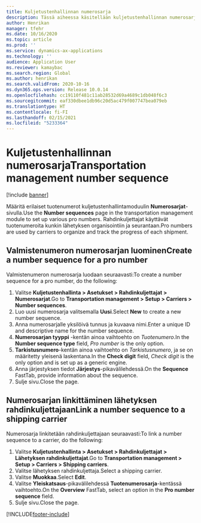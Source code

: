 ```yaml
---
title: Kuljetustenhallinnan numerosarja
description: Tässä aiheessa käsitellään kuljetustenhallinnan numerosarjojen määrittämistä.
author: Henrikan
manager: tfehr
ms.date: 10/16/2020
ms.topic: article
ms.prod: ''
ms.service: dynamics-ax-applications
ms.technology: ''
audience: Application User
ms.reviewer: kamaybac
ms.search.region: Global
ms.author: henrikan
ms.search.validFrom: 2020-10-16
ms.dyn365.ops.version: Release 10.0.14
ms.openlocfilehash: cc19110f481c11ab28532d69a4689c1db048f6c3
ms.sourcegitcommit: eaf330dbee1db96c20d5ac479f007747bea079eb
ms.translationtype: HT
ms.contentlocale: fi-FI
ms.lasthandoff: 02/15/2021
ms.locfileid: "5233364"
---
```

# <a name="transportation-management-number-sequence"></a><span data-ttu-id="a86a5-103">Kuljetustenhallinnan numerosarja</span><span class="sxs-lookup"><span data-stu-id="a86a5-103">Transportation management number sequence</span></span>

[!include [banner](../includes/banner.md)]

<span data-ttu-id="a86a5-104">Määritä erilaiset tuotenumerot kuljetustenhallintamoduulin **Numerosarjat**-sivulla.</span><span class="sxs-lookup"><span data-stu-id="a86a5-104">Use the **Number sequences** page in the transportation management module to set up various pro numbers.</span></span> <span data-ttu-id="a86a5-105">Rahdinkuljettajat käyttävät tuotenumeroita kunkin lähetyksen organisointiin ja seurantaan.</span><span class="sxs-lookup"><span data-stu-id="a86a5-105">Pro numbers are used by carriers to organize and track the progress of each shipment.</span></span>

## <a name="create-a-number-sequence-for-a-pro-number"></a><span data-ttu-id="a86a5-106">Valmistenumeron numerosarjan luominen</span><span class="sxs-lookup"><span data-stu-id="a86a5-106">Create a number sequence for a pro number</span></span>

<span data-ttu-id="a86a5-107">Valmistenumeron numerosarja luodaan seuraavasti:</span><span class="sxs-lookup"><span data-stu-id="a86a5-107">To create a number sequence for a pro number, do the following:</span></span>

1. <span data-ttu-id="a86a5-108">Valitse **Kuljetustenhallinta \> Asetukset \> Rahdinkuljettajat \> Numerosarjat**.</span><span class="sxs-lookup"><span data-stu-id="a86a5-108">Go to **Transportation management \> Setup \> Carriers \> Number sequences**.</span></span>
1. <span data-ttu-id="a86a5-109">Luo uusi numerosarja valitsemalla **Uusi**.</span><span class="sxs-lookup"><span data-stu-id="a86a5-109">Select **New** to create a new number sequence.</span></span>
1. <span data-ttu-id="a86a5-110">Anna numerosarjalle yksilöivä tunnus ja kuvaava nimi.</span><span class="sxs-lookup"><span data-stu-id="a86a5-110">Enter a unique ID and descriptive name for the number sequence.</span></span>
1. <span data-ttu-id="a86a5-111">**Numerosarjan tyyppi** -kentän ainoa vaihtoehto on *Tuotenumero*.</span><span class="sxs-lookup"><span data-stu-id="a86a5-111">In the **Number sequence type** field, *Pro number* is the only option.</span></span>
1. <span data-ttu-id="a86a5-112">**Tarkistusnumero**-kentän ainoa vaihtoehto on *Tarkistusnumero*, ja se on määritetty yleisenä laskentana.</span><span class="sxs-lookup"><span data-stu-id="a86a5-112">In the **Check digit** field, *Check digit* is the only option and is set up as a generic engine.</span></span>
1. <span data-ttu-id="a86a5-113">Anna järjestyksen tiedot **Järjestys**-pikavälilehdessä.</span><span class="sxs-lookup"><span data-stu-id="a86a5-113">On the **Sequence** FastTab, provide information about the sequence.</span></span>
1. <span data-ttu-id="a86a5-114">Sulje sivu.</span><span class="sxs-lookup"><span data-stu-id="a86a5-114">Close the page.</span></span>

## <a name="link-a-number-sequence-to-a-shipping-carrier"></a><span data-ttu-id="a86a5-115">Numerosarjan linkittäminen lähetyksen rahdinkuljettajaan</span><span class="sxs-lookup"><span data-stu-id="a86a5-115">Link a number sequence to a shipping carrier</span></span>

<span data-ttu-id="a86a5-116">Numerosarja linkitetään rahdinkuljettajaan seuraavasti:</span><span class="sxs-lookup"><span data-stu-id="a86a5-116">To link a number sequence to a carrier, do the following:</span></span>

1. <span data-ttu-id="a86a5-117">Valitse **Kuljetustenhallinta \> Asetukset \> Rahdinkuljettajat \> Lähetyksen rahdinkuljettajat**.</span><span class="sxs-lookup"><span data-stu-id="a86a5-117">Go to **Transportation management \> Setup \> Carriers \> Shipping carriers**.</span></span>
1. <span data-ttu-id="a86a5-118">Valitse lähetyksen rahdinkuljettaja.</span><span class="sxs-lookup"><span data-stu-id="a86a5-118">Select a shipping carrier.</span></span>
1. <span data-ttu-id="a86a5-119">Valitse **Muokkaa**.</span><span class="sxs-lookup"><span data-stu-id="a86a5-119">Select **Edit**.</span></span>
1. <span data-ttu-id="a86a5-120">Valitse **Yleiskatsaus**-pikavälilehdessä **Tuotenumerosarja**-kentässä vaihtoehto.</span><span class="sxs-lookup"><span data-stu-id="a86a5-120">On the **Overview** FastTab, select an option in the **Pro number sequence** field.</span></span>
1. <span data-ttu-id="a86a5-121">Sulje sivu.</span><span class="sxs-lookup"><span data-stu-id="a86a5-121">Close the page.</span></span>


[!INCLUDE[footer-include](../../includes/footer-banner.md)]
